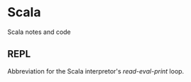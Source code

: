 Scala
=====

Scala notes and code

REPL
----
Abbreviation for the Scala interpretor's *read-eval-print* loop.
